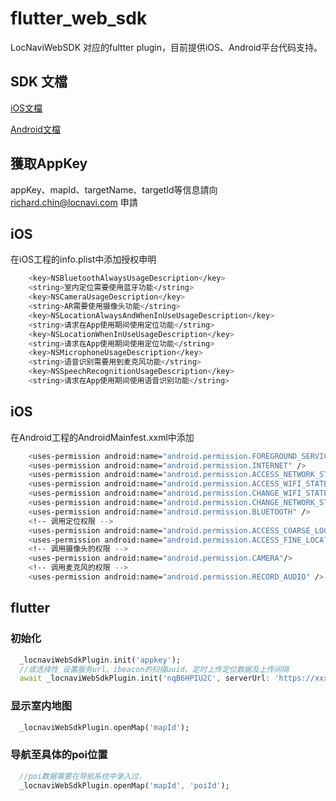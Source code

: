# flutter_web_sdk
LocNaviWebSDK 对应的fultter plugin，目前提供iOS、Android平台代码支持。

## SDK 文檔

[iOS文檔](https://github.com/locnavi/locnavi-websdk-ios/blob/master/README.md)

[Android文檔](https://github.com/locnavi/IndoorNavigationAndroidWebSDK/blob/main/README.md)

## 獲取AppKey
appKey、mapId、targetName、targetId等信息請向 richard.chin@locnavi.com 申請

## iOS
在iOS工程的info.plist中添加授权申明

```bash
    <key>NSBluetoothAlwaysUsageDescription</key>
	<string>室内定位需要使用蓝牙功能</string>
	<key>NSCameraUsageDescription</key>
	<string>AR需要使用摄像头功能</string>
	<key>NSLocationAlwaysAndWhenInUseUsageDescription</key>
	<string>请求在App使用期间使用定位功能</string>
	<key>NSLocationWhenInUseUsageDescription</key>
	<string>请求在App使用期间使用定位功能</string>
	<key>NSMicrophoneUsageDescription</key>
	<string>语音识别需要用到麦克风功能</string>
	<key>NSSpeechRecognitionUsageDescription</key>
	<string>请求在App使用期间使用语音识别功能</string>
  ```

## iOS
在Android工程的AndroidMainfest.xxml中添加

```bash
    <uses-permission android:name="android.permission.FOREGROUND_SERVICE"/>
    <uses-permission android:name="android.permission.INTERNET" />
    <uses-permission android:name="android.permission.ACCESS_NETWORK_STATE" />
    <uses-permission android:name="android.permission.ACCESS_WIFI_STATE" />
    <uses-permission android:name="android.permission.CHANGE_WIFI_STATE" />
    <uses-permission android:name="android.permission.CHANGE_NETWORK_STATE" />
    <uses-permission android:name="android.permission.BLUETOOTH" />
    <!-- 调用定位权限 -->
    <uses-permission android:name="android.permission.ACCESS_COARSE_LOCATION" />
    <uses-permission android:name="android.permission.ACCESS_FINE_LOCATION" />
    <!-- 调用摄像头的权限 -->
    <uses-permission android:name="android.permission.CAMERA"/>
    <!-- 调用麦克风的权限 -->
    <uses-permission android:name="android.permission.RECORD_AUDIO" />
```

## flutter

### 初始化
```dart
  _locnaviWebSdkPlugin.init('appkey');
  //或选择性 设置服务url、ibeacon的扫描uuid、定时上传定位数据及上传间隔
  await _locnaviWebSdkPlugin.init('nqB6HPIU2C', serverUrl: 'https://xxx.com', uuids: ['uuid1', 'uuid2'], uploadApi: 'https://xxx.com', uploadInterval: 1000, userId:'testUser');
```

### 显示室内地图
```dart
  _locnaviWebSdkPlugin.openMap('mapId');
```

### 导航至具体的poi位置
```dart
  //poi数据需要在导航系统中录入过，
  _locnaviWebSdkPlugin.openMap('mapId', 'poiId');
```
    
